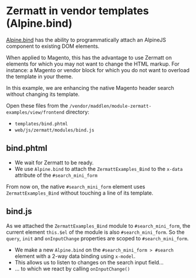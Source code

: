 # Zermatt in vendor templates (Alpine.bind)

[Alpine.bind](https://alpinejs.dev/globals/alpine-bind) has the ability to programmatically attach an AlpineJS component to existing DOM elements.

When applied to Magento, this has the advantage to use Zermatt on elements for which you may not want to change the HTML markup. 
For instance: a Magento or vendor block for which you do not want to overload the template in your theme.

In this example, we are enhancing the native Magento header search without changing its template.

Open these files from the `/vendor/maddlen/module-zermatt-examples/view/frontend` directory:

- `templates/bind.phtml`
- `web/js/zermatt/modules/bind.js`

## bind.phtml

- We wait for Zermatt to be ready.
- We use `Alpine.bind` to attach the `ZermattExamples_Bind` to the `x-data` attribute of the `#search_mini_form`

From now on, the native `#search_mini_form` element uses `ZermattExamples_Bind` without touching a line of its template.

## bind.js

As we attached the `ZermattExamples_Bind` module to `#search_mini_form`, the current element `this.$el` of the module is also `#search_mini_form`. 
So the `query`, `init` and `onInputChange` properties are scoped to `#search_mini_form`.

- We make a new `Alpine.bind` on the `#search_mini_form > #search` element with a 2-way data binding using `x-model`.
- This allows us to listen to changes on the search input field...
- ... to which we react by calling `onInputChange()`

